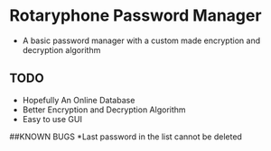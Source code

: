 # Rotaryphone Password Manager

* A basic password manager with a custom made encryption and decryption algorithm

## TODO
* Hopefully An Online Database
* Better Encryption and Decryption Algorithm
* Easy to use GUI


##KNOWN BUGS
*Last password in the list cannot be deleted
